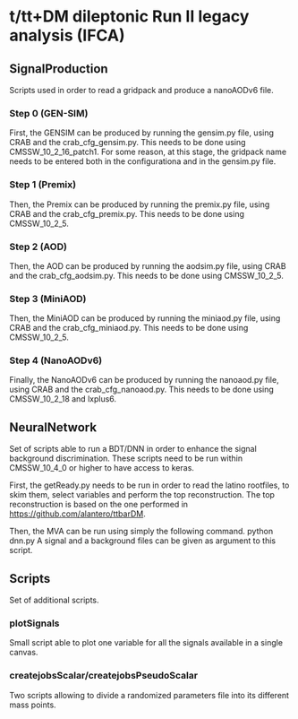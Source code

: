 # t/tt+DM dileptonic Run II legacy analysis (IFCA)

## SignalProduction

Scripts used in order to read a gridpack and produce a nanoAODv6 file.

### Step 0 (GEN-SIM)
First, the GENSIM can be produced by running the gensim.py file, using CRAB and the crab_cfg_gensim.py.
This needs to be done using CMSSW_10_2_16_patch1. For some reason, at this stage, the gridpack name needs to be entered both in the configurationa and in the gensim.py file.

### Step 1 (Premix)
Then, the Premix can be produced by running the premix.py file, using CRAB and the crab_cfg_premix.py.
This needs to be done using CMSSW_10_2_5.

### Step 2 (AOD)
Then, the AOD can be produced by running the aodsim.py file, using CRAB and the crab_cfg_aodsim.py.
This needs to be done using CMSSW_10_2_5.

### Step 3 (MiniAOD)
Then, the MiniAOD can be produced by running the miniaod.py file, using CRAB and the crab_cfg_miniaod.py.
This needs to be done using CMSSW_10_2_5.

### Step 4 (NanoAODv6)
Finally, the NanoAODv6 can be produced by running the nanoaod.py file, using CRAB and the crab_cfg_nanoaod.py.
This needs to be done using CMSSW_10_2_18 and lxplus6.

## NeuralNetwork

Set of scripts able to run a BDT/DNN in order to enhance the signal background discrimination.
These scripts need to be run within CMSSW_10_4_0 or higher to have access to keras.

First, the getReady.py needs to be run in order to read the latino rootfiles, to skim them, select variables and perform the top reconstruction.
The top reconstruction is based on the one performed in https://github.com/alantero/ttbarDM.

Then, the MVA can be run using simply the following command.
      python dnn.py
A signal and a background files can be given as argument to this script.

## Scripts

Set of additional scripts.

### plotSignals
Small script able to plot one variable for all the signals available in a single canvas.

### createjobsScalar/createjobsPseudoScalar
Two scripts allowing to divide a randomized parameters file into its different mass points.